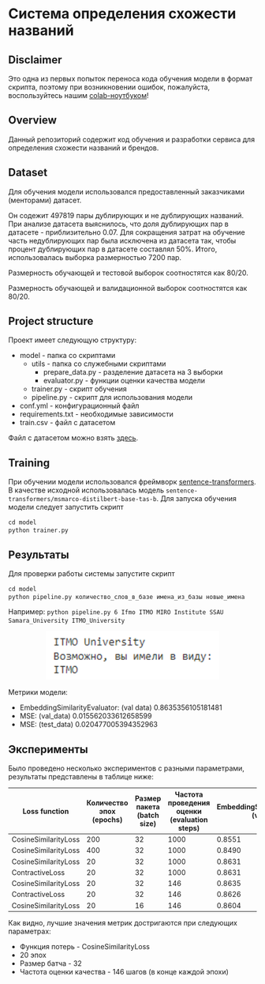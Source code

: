 # Система определения схожести названий

## Disclaimer

Это одна из первых попыток переноса кода обучения модели в формат скрипта, поэтому при возникновении ошибок, пожалуйста, воспользуйтесь нашим [colab-ноутбуком](https://colab.research.google.com/drive/1QeJKFc4gfYHwqdgpjYobJTcgQiZ7eO1g?usp=sharing)!

## Overview

Данный репозиторий содержит код обучения и разработки сервиса для определения схожести названий и брендов.

## Dataset

Для обучения модели использовался предоставленный заказчиками (менторами) датасет.

Он содежит 497819 пары дублирующих и не дублирующих названий.
При анализе датасета выяснилось, что доля дублирующих пар в датасете - приблизительно 0.07. 
Для сокращения затрат на обучение часть недублирующих пар была исключена из датасета так, чтобы процент дублирующих пар в датасете составлял 50%. Итого, использовалась выборка размерностью 7200 пар.

Размерность обучающей и тестовой выборок соотностятся как 80/20.

Размерность обучающей и валидационной выборок соотностятся как 80/20.

## Project structure

Проект имеет следующую структуру:
* model - папка со скриптами
  * utils - папка со служебными скриптами
	* prepare_data.py - разделение датасета на 3 выборки
	* evaluator.py - функции оценки качества модели 
  * trainer.py - скрипт обучения
  * pipeline.py - скрипт для использования модели
* conf.yml - конфигурационный файл
* requirements.txt - необходимые зависимости
* train.csv - файл с датасетом

Файл с датасетом можно взять [здесь](https://drive.google.com/file/d/1_YA5LcrHov--aHn16u99Aut8_sgqu4YX/view?usp=sharing).

## Training

При обучении модели использовался фреймворк [sentence-transformers](https://www.sbert.net/).
В качестве исходной использовалась модель `sentence-transformers/msmarco-distilbert-base-tas-b`. 
Для запуска обучения модели следует запустить скрипт 
```
cd model
python trainer.py
```

## Результаты
Для проверки работы системы запустите скрипт 
```
cd model
python pipeline.py количество_слов_в_базе имена_из_базы новые_имена
```
Например: `python pipeline.py 6 Ifmo
ITMO
MIRO
Institute
SSAU
Samara_University
ITMO_University
`

<p align="middle">
  <img src="example/example.png" width=350 />
</p>

Метрики модели:
* EmbeddingSimilarityEvaluator: (val data) 0.8635356105181481
* MSE: (val_data) 0.015562033612658599
* MSE: (test_data) 0.020477005394352963

## Эксперименты

Было проведено несколько экспериментов с разными параметрами, результаты представлены в таблице ниже:


|Loss function   |Количество эпох (epochs)   |Размер пакета (batch size)   |Частота проведения оценки (evaluation steps)   |EmbeddingSimilarityEvaluator (val data) |MSE (val_data) |MSE: (test_data) |
|---|---|---|---|---|---|---|
|CosineSimilarityLoss   |200   |32   |1000   |0.8551 |0.0437 |0.0501 |
|CosineSimilarityLoss   |400   |32   |1000   |0.8490 |0.0639 |0.0665 |
|CosineSimilarityLoss   |20   |32   |1000   |0.8631 |0.0165 |0.0205 |
|ContractiveLoss   |20   |32   |1000   |0.8631 |0.0831 |0.0784 |
|CosineSimilarityLoss   |20   |32   |146   |0.8635 |0.0156 |0.0205 |
|ContractiveLoss   |20   |32   |146   |0.8626 |0.0768 |0.0735 |
|CosineSimilarityLoss   |20   |16   |146   |0.8604 |0.0163 |0.0384 |

Как видно, лучшие значения метрик достригаются при следующих параметрах:
* Функция потерь - CosineSimilarityLoss
* 20 эпох
* Размер батча - 32
* Частота оценки качества - 146 шагов (в конце каждой эпохи)
